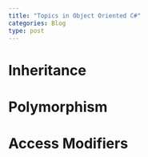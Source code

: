 ```yaml
---
title: "Topics in Object Oriented C#"
categories: Blog
type: post
---
```

# Inheritance

# Polymorphism

# Access Modifiers
